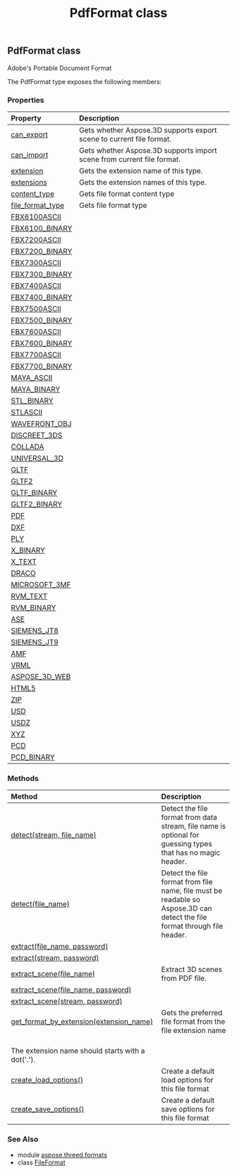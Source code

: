 ﻿---
title: PdfFormat class
second_title: Aspose.3D for Python via .NET API References
description: 
type: docs
weight: 170
url: /python-net/aspose.threed.formats/pdfformat/
is_root: false
---

## PdfFormat class

Adobe's Portable Document Format



The PdfFormat type exposes the following members:

### Properties
| Property | Description |
| :- | :- |
| [can_export](/3d/python-net/aspose.threed.formats/pdfformat/can_export) | Gets whether Aspose.3D supports export scene to current file format. |
| [can_import](/3d/python-net/aspose.threed.formats/pdfformat/can_import) | Gets whether Aspose.3D supports import scene from current file format. |
| [extension](/3d/python-net/aspose.threed.formats/pdfformat/extension) | Gets the extension name of this type. |
| [extensions](/3d/python-net/aspose.threed.formats/pdfformat/extensions) | Gets the extension names of this type. |
| [content_type](/3d/python-net/aspose.threed.formats/pdfformat/content_type) | Gets file format content type |
| [file_format_type](/3d/python-net/aspose.threed.formats/pdfformat/file_format_type) | Gets file format type |
| [FBX6100ASCII](/3d/python-net/aspose.threed.formats/pdfformat/FBX6100ASCII) |  |
| [FBX6100_BINARY](/3d/python-net/aspose.threed.formats/pdfformat/FBX6100_BINARY) |  |
| [FBX7200ASCII](/3d/python-net/aspose.threed.formats/pdfformat/FBX7200ASCII) |  |
| [FBX7200_BINARY](/3d/python-net/aspose.threed.formats/pdfformat/FBX7200_BINARY) |  |
| [FBX7300ASCII](/3d/python-net/aspose.threed.formats/pdfformat/FBX7300ASCII) |  |
| [FBX7300_BINARY](/3d/python-net/aspose.threed.formats/pdfformat/FBX7300_BINARY) |  |
| [FBX7400ASCII](/3d/python-net/aspose.threed.formats/pdfformat/FBX7400ASCII) |  |
| [FBX7400_BINARY](/3d/python-net/aspose.threed.formats/pdfformat/FBX7400_BINARY) |  |
| [FBX7500ASCII](/3d/python-net/aspose.threed.formats/pdfformat/FBX7500ASCII) |  |
| [FBX7500_BINARY](/3d/python-net/aspose.threed.formats/pdfformat/FBX7500_BINARY) |  |
| [FBX7600ASCII](/3d/python-net/aspose.threed.formats/pdfformat/FBX7600ASCII) |  |
| [FBX7600_BINARY](/3d/python-net/aspose.threed.formats/pdfformat/FBX7600_BINARY) |  |
| [FBX7700ASCII](/3d/python-net/aspose.threed.formats/pdfformat/FBX7700ASCII) |  |
| [FBX7700_BINARY](/3d/python-net/aspose.threed.formats/pdfformat/FBX7700_BINARY) |  |
| [MAYA_ASCII](/3d/python-net/aspose.threed.formats/pdfformat/MAYA_ASCII) |  |
| [MAYA_BINARY](/3d/python-net/aspose.threed.formats/pdfformat/MAYA_BINARY) |  |
| [STL_BINARY](/3d/python-net/aspose.threed.formats/pdfformat/STL_BINARY) |  |
| [STLASCII](/3d/python-net/aspose.threed.formats/pdfformat/STLASCII) |  |
| [WAVEFRONT_OBJ](/3d/python-net/aspose.threed.formats/pdfformat/WAVEFRONT_OBJ) |  |
| [DISCREET_3DS](/3d/python-net/aspose.threed.formats/pdfformat/DISCREET_3DS) |  |
| [COLLADA](/3d/python-net/aspose.threed.formats/pdfformat/COLLADA) |  |
| [UNIVERSAL_3D](/3d/python-net/aspose.threed.formats/pdfformat/UNIVERSAL_3D) |  |
| [GLTF](/3d/python-net/aspose.threed.formats/pdfformat/GLTF) |  |
| [GLTF2](/3d/python-net/aspose.threed.formats/pdfformat/GLTF2) |  |
| [GLTF_BINARY](/3d/python-net/aspose.threed.formats/pdfformat/GLTF_BINARY) |  |
| [GLTF2_BINARY](/3d/python-net/aspose.threed.formats/pdfformat/GLTF2_BINARY) |  |
| [PDF](/3d/python-net/aspose.threed.formats/pdfformat/PDF) |  |
| [DXF](/3d/python-net/aspose.threed.formats/pdfformat/DXF) |  |
| [PLY](/3d/python-net/aspose.threed.formats/pdfformat/PLY) |  |
| [X_BINARY](/3d/python-net/aspose.threed.formats/pdfformat/X_BINARY) |  |
| [X_TEXT](/3d/python-net/aspose.threed.formats/pdfformat/X_TEXT) |  |
| [DRACO](/3d/python-net/aspose.threed.formats/pdfformat/DRACO) |  |
| [MICROSOFT_3MF](/3d/python-net/aspose.threed.formats/pdfformat/MICROSOFT_3MF) |  |
| [RVM_TEXT](/3d/python-net/aspose.threed.formats/pdfformat/RVM_TEXT) |  |
| [RVM_BINARY](/3d/python-net/aspose.threed.formats/pdfformat/RVM_BINARY) |  |
| [ASE](/3d/python-net/aspose.threed.formats/pdfformat/ASE) |  |
| [SIEMENS_JT8](/3d/python-net/aspose.threed.formats/pdfformat/SIEMENS_JT8) |  |
| [SIEMENS_JT9](/3d/python-net/aspose.threed.formats/pdfformat/SIEMENS_JT9) |  |
| [AMF](/3d/python-net/aspose.threed.formats/pdfformat/AMF) |  |
| [VRML](/3d/python-net/aspose.threed.formats/pdfformat/VRML) |  |
| [ASPOSE_3D_WEB](/3d/python-net/aspose.threed.formats/pdfformat/ASPOSE_3D_WEB) |  |
| [HTML5](/3d/python-net/aspose.threed.formats/pdfformat/HTML5) |  |
| [ZIP](/3d/python-net/aspose.threed.formats/pdfformat/ZIP) |  |
| [USD](/3d/python-net/aspose.threed.formats/pdfformat/USD) |  |
| [USDZ](/3d/python-net/aspose.threed.formats/pdfformat/USDZ) |  |
| [XYZ](/3d/python-net/aspose.threed.formats/pdfformat/XYZ) |  |
| [PCD](/3d/python-net/aspose.threed.formats/pdfformat/PCD) |  |
| [PCD_BINARY](/3d/python-net/aspose.threed.formats/pdfformat/PCD_BINARY) |  |


### Methods
| Method | Description |
| :- | :- |
| [detect(stream, file_name)](/3d/python-net/aspose.threed.formats/pdfformat/detect/#System.IO.Stream-str) | Detect the file format from data stream, file name is optional for guessing types that has no magic header. |
| [detect(file_name)](/3d/python-net/aspose.threed.formats/pdfformat/detect/#str) | Detect the file format from file name, file must be readable so Aspose.3D can detect the file format through file header. |
| [extract(file_name, password)](/3d/python-net/aspose.threed.formats/pdfformat/extract/#str-byte[]) |  |
| [extract(stream, password)](/3d/python-net/aspose.threed.formats/pdfformat/extract/#System.IO.Stream-byte[]) |  |
| [extract_scene(file_name)](/3d/python-net/aspose.threed.formats/pdfformat/extract_scene/#str) | Extract 3D scenes from PDF file. |
| [extract_scene(file_name, password)](/3d/python-net/aspose.threed.formats/pdfformat/extract_scene/#str-byte[]) |  |
| [extract_scene(stream, password)](/3d/python-net/aspose.threed.formats/pdfformat/extract_scene/#System.IO.Stream-byte[]) |  |
| [get_format_by_extension(extension_name)](/3d/python-net/aspose.threed.formats/pdfformat/get_format_by_extension/#str) | Gets the preferred file format from the file extension name<br/>            The extension name should starts with a dot('.'). |
| [create_load_options()](/3d/python-net/aspose.threed.formats/pdfformat/create_load_options/#) | Create a default load options for this file format |
| [create_save_options()](/3d/python-net/aspose.threed.formats/pdfformat/create_save_options/#) | Create a default save options for this file format |


### See Also

* module [aspose.threed.formats](../)
* class [FileFormat](/3d/python-net/aspose.threed.formats/fileformat)
